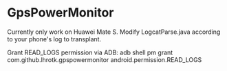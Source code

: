 # GpsPowerMonitor

Currently only work on Huawei Mate S. Modify LogcatParse.java according to your phone's log to transplant.

Grant READ_LOGS permission via ADB: adb shell pm grant com.github.lhrotk.gpspowermonitor android.permission.READ_LOGS
